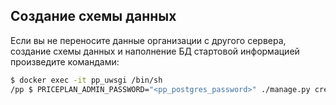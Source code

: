 ## Создание схемы данных

Если вы не переносите данные организации с другого сервера, создание схемы
данных и наполнение БД стартовой информацией произведите командами:

```bash
$ docker exec -it pp_uwsgi /bin/sh
/pp $ PRICEPLAN_ADMIN_PASSWORD="<pp_postgres_password>" ./manage.py create_schema main
```

